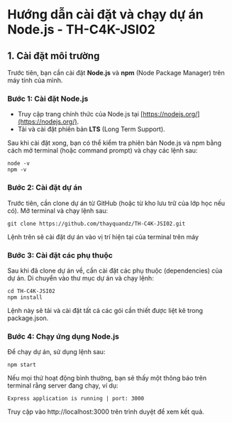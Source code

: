 # Hướng dẫn cài đặt và chạy dự án Node.js - TH-C4K-JSI02
## 1. Cài đặt môi trường

Trước tiên, bạn cần cài đặt **Node.js** và **npm** (Node Package Manager) trên máy tính của mình.

### Bước 1: Cài đặt Node.js

- Truy cập trang chính thức của Node.js tại [https://nodejs.org/](https://nodejs.org/).
- Tải và cài đặt phiên bản **LTS** (Long Term Support).

Sau khi cài đặt xong, bạn có thể kiểm tra phiên bản Node.js và npm bằng cách mở terminal (hoặc command prompt) và chạy các lệnh sau:
```
node -v
npm -v
```
### Bước 2: Cài đặt dự án

Trước tiên, cần clone dự án từ GitHub (hoặc từ kho lưu trữ của lớp học nếu có). Mở terminal và chạy lệnh sau:
```
git clone https://github.com/thayquandz/TH-C4K-JSI02.git
```
Lệnh trên sẽ cài đặt dự án vào vị trí hiện tại của terminal trên máy

### Bước 3: Cài đặt các phụ thuộc

Sau khi đã clone dự án về, cần cài đặt các phụ thuộc (dependencies) của dự án. Di chuyển vào thư mục dự án và chạy lệnh:
```
cd TH-C4K-JSI02
npm install
```
Lệnh này sẽ tải và cài đặt tất cả các gói cần thiết được liệt kê trong package.json.

### Bước 4: Chạy ứng dụng Node.js
Để chạy dự án, sử dụng lệnh sau:
```
npm start
```
Nếu mọi thứ hoạt động bình thường, bạn sẽ thấy một thông báo trên terminal rằng server đang chạy, ví dụ:
```
Express application is running | port: 3000
```
Truy cập vào http://localhost:3000 trên trình duyệt để xem kết quả.